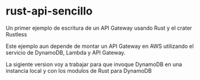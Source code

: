 # rust-api-sencillo
Un primer ejemplo de escritura de un API Gateway usando Rust y el crater Rustless

Este ejemplo aun depende de montar un API Gateway en AWS utilizando el servicio de DynamoDB, Lambda y API Gateway.

La sigiente version voy a trabajar para que invoque DynamoDB en una instancia local y con los modulos de Rust para DynamoDB
